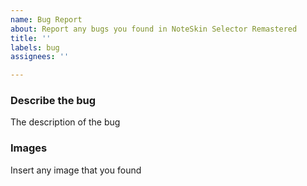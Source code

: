 ```yaml
---
name: Bug Report
about: Report any bugs you found in NoteSkin Selector Remastered
title: ''
labels: bug
assignees: ''

---
```


### Describe the bug
The description of the bug

### Images
Insert any image that you found
